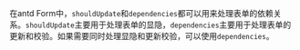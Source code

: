 在antd Form中，`shouldUpdate`和`dependencies`都可以用来处理表单的依赖关系。`shouldUpdate`主要用于处理表单的显隐，`dependencies`主要用于处理表单的更新和校验。如果需要同时处理显隐和更新校验，可以使用`dependencies`。
